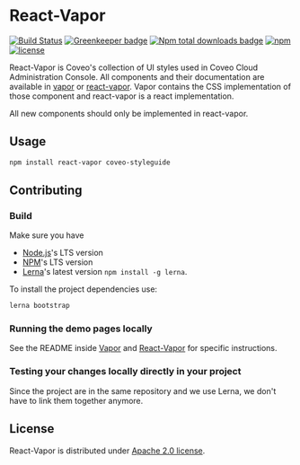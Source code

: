 # React-Vapor

[![Build Status](https://img.shields.io/travis/coveo/react-vapor.svg?style=flat-square)](https://travis-ci.org/coveo/react-vapor)
[![Greenkeeper badge](https://badges.greenkeeper.io/coveo/react-vapor.svg?style=flat-square)](https://greenkeeper.io/)
[![Npm total downloads badge](https://img.shields.io/npm/dt/react-vapor.svg?style=flat-square)](https://www.npmjs.com/package/react-vapor)
[![npm](https://img.shields.io/npm/v/react-vapor.svg?maxAge=2592000&style=flat-square)](https://www.npmjs.com/package/react-vapor)
[![license](https://img.shields.io/hexpm/l/plug.svg?style=flat-square)](LICENSE)

React-Vapor is Coveo's collection of UI styles used in Coveo Cloud Administration Console. All components and their documentation are available in [vapor](http://coveo.github.io/vapor/general-guidelines/#content-numbers) or [react-vapor](http://react-vapor.surge.sh/). Vapor contains the CSS implementation of those component and react-vapor is a react implementation.

All new components should only be implemented in react-vapor.

## Usage

```bash
npm install react-vapor coveo-styleguide
```

## Contributing

### Build

Make sure you have 

- [Node.js](https://nodejs.org/)'s LTS version
- [NPM](https://www.npmjs.com/package/npm)'s LTS version
- [Lerna](https://lerna.js.org/)'s latest version `npm install -g lerna`.

To install the project dependencies use:

```bash
lerna bootstrap
```

### Running the demo pages locally

See the README inside [Vapor](packages/vapor) and [React-Vapor](packages/react-vapor) for specific instructions.

### Testing your changes locally directly in your project

Since the project are in the same repository and we use Lerna, we don't have to link them together anymore.

## License

React-Vapor is distributed under [Apache 2.0 license](LICENSE).
